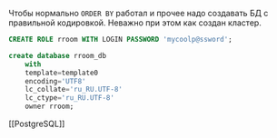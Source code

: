 Чтобы нормально `ORDER BY`  работал и прочее надо создавать БД с правильной кодировкой. Неважно при этом как создан кластер.

```sql
CREATE ROLE rroom WITH LOGIN PASSWORD 'mycoolp@ssword';

create database rroom_db
	with
	template=template0
	encoding='UTF8'
	lc_collate='ru_RU.UTF-8'
	lc_ctype='ru_RU.UTF-8'
	owner rroom;
```

[[PostgreSQL]]